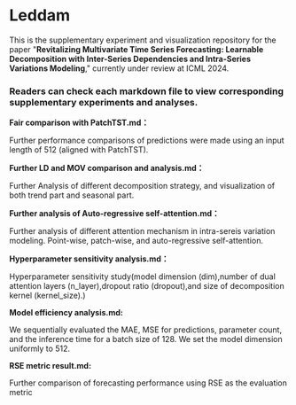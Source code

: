 # Leddam

This is the supplementary experiment and visualization repository for the paper "**Revitalizing Multivariate Time Series Forecasting: Learnable Decomposition with Inter-Series Dependencies and Intra-Series Variations Modeling**," currently under review at ICML 2024.

### Readers can check each markdown file to view corresponding supplementary experiments and analyses.

**Fair comparison with PatchTST.md：** 

Further performance comparisons of predictions were made using an input length of 512 (aligned with PatchTST).

**Further LD and MOV comparison and analysis.md：** 

Further Analysis of different decomposition strategy, and visualization of both trend part and seasonal part.

**Further analysis of Auto-regressive self-attention.md：** 

Further analysis of different attention mechanism in intra-sereis variation modeling. Point-wise, patch-wise, and auto-regressive self-attention.

**Hyperparameter sensitivity analysis.md：**  

Hyperparameter sensitivity study(model dimension (dim),number of dual attention layers (n_layer),dropout ratio (dropout),and size of decomposition kernel (kernel_size).)

**Model efficiency analysis.md:**

We sequentially evaluated the MAE, MSE for predictions, parameter count, and the inference time for a batch size of 128. We set the model dimension uniformly to 512.

**RSE metric result.md:**

Further comparison of forecasting performance using RSE as the evaluation metric

